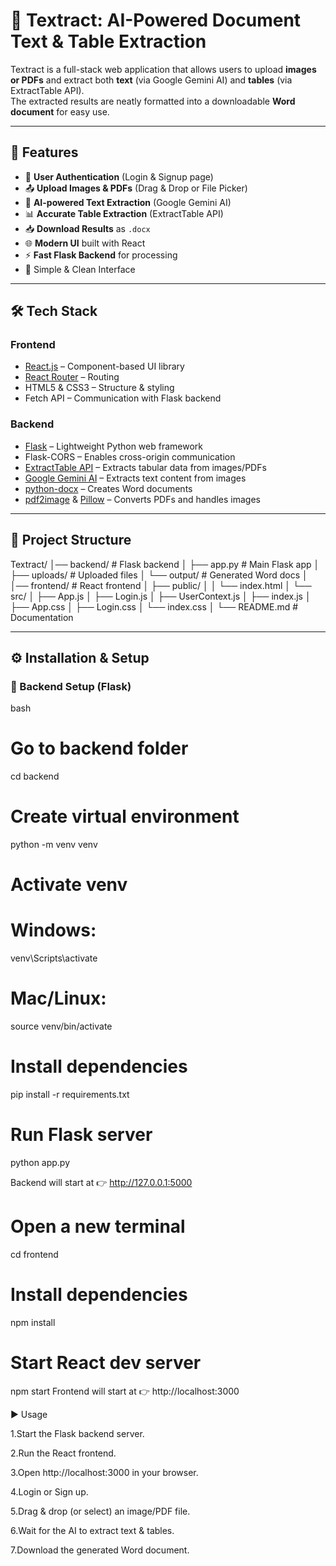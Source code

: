 # 📌 Textract: AI-Powered Document Text & Table Extraction

Textract is a full-stack web application that allows users to upload **images or PDFs** and extract both **text** (via Google Gemini AI) and **tables** (via ExtractTable API).  
The extracted results are neatly formatted into a downloadable **Word document** for easy use.

---

## 🌟 Features
- 🔐 **User Authentication** (Login & Signup page)
- 📤 **Upload Images & PDFs** (Drag & Drop or File Picker)
- 🤖 **AI-powered Text Extraction** (Google Gemini AI)
- 📊 **Accurate Table Extraction** (ExtractTable API)
- 📥 **Download Results** as `.docx`
- 🌐 **Modern UI** built with React
- ⚡ **Fast Flask Backend** for processing
- 🎨 Simple & Clean Interface

---

## 🛠️ Tech Stack

### **Frontend**
- [React.js](https://reactjs.org/) – Component-based UI library
- [React Router](https://reactrouter.com/) – Routing
- HTML5 & CSS3 – Structure & styling
- Fetch API – Communication with Flask backend

### **Backend**
- [Flask](https://flask.palletsprojects.com/) – Lightweight Python web framework
- Flask-CORS – Enables cross-origin communication
- [ExtractTable API](https://extracttable.com/) – Extracts tabular data from images/PDFs
- [Google Gemini AI](https://ai.google/) – Extracts text content from images
- [python-docx](https://python-docx.readthedocs.io/) – Creates Word documents
- [pdf2image](https://github.com/Belval/pdf2image) & [Pillow](https://pillow.readthedocs.io/) – Converts PDFs and handles images

---

## 📂 Project Structure
Textract/
│── backend/ # Flask backend
│ ├── app.py # Main Flask app
│ ├── uploads/ # Uploaded files
│ └── output/ # Generated Word docs
│
│── frontend/ # React frontend
│ ├── public/
│ │ └── index.html
│ └── src/
│ ├── App.js
│ ├── Login.js
│ ├── UserContext.js
│ ├── index.js
│ ├── App.css
│ ├── Login.css
│ └── index.css
│
└── README.md # Documentation


---

## ⚙️ Installation & Setup

### 🔹 Backend Setup (Flask)

bash
# Go to backend folder
cd backend

# Create virtual environment
python -m venv venv

# Activate venv
# Windows:
venv\Scripts\activate
# Mac/Linux:
source venv/bin/activate

# Install dependencies
pip install -r requirements.txt

# Run Flask server
python app.py

Backend will start at 👉 http://127.0.0.1:5000

# Open a new terminal
cd frontend

# Install dependencies
npm install

# Start React dev server
npm start
Frontend will start at 👉 http://localhost:3000

▶️ Usage

1.Start the Flask backend server.

2.Run the React frontend.

3.Open http://localhost:3000 in your browser.

4.Login or Sign up.

5.Drag & drop (or select) an image/PDF file.

6.Wait for the AI to extract text & tables.

7.Download the generated Word document.


